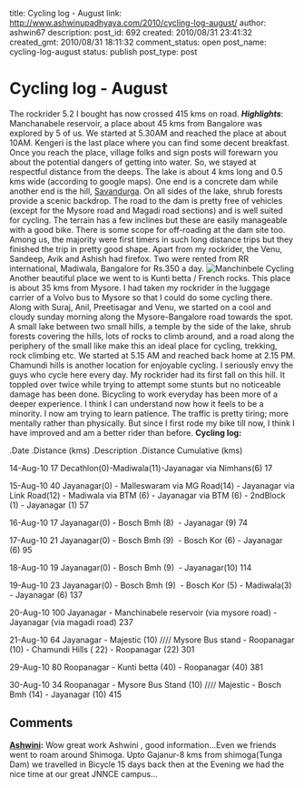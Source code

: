 title: Cycling log - August
link: http://www.ashwinupadhyaya.com/2010/cycling-log-august/
author: ashwin67
description: 
post_id: 692
created: 2010/08/31 23:41:32
created_gmt: 2010/08/31 18:11:32
comment_status: open
post_name: cycling-log-august
status: publish
post_type: post

# Cycling log - August

The rockrider 5.2 I bought has now crossed 415 kms on road. _**Highlights**_: Manchanabele reservoir, a place about 45 kms from Bangalore was explored by 5 of us. We started at 5.30AM and reached the place at about 10AM. Kengeri is the last place where you can find some decent breakfast. Once you reach the place, village folks and sign posts will forewarn you about the potential dangers of getting into water. So, we stayed at respectful distance from the deeps. The lake is about 4 kms long and 0.5 kms wide (according to google maps). One end is a concrete dam while another end is the hill, [Savandurga](http://en.wikipedia.org/wiki/Savandurga). On all sides of the lake, shrub forests provide a scenic backdrop. The road to the dam is pretty free of vehicles (except for the Mysore road and Magadi road sections) and is well suited for cycling. The terrain has a few inclines but these are easily manageable with a good bike. There is some scope for off-roading at the dam site too. Among us, the majority were first timers in such long distance trips but they finished the trip in pretty good shape. Apart from my rockrider, the Venu, Sandeep, Avik and Ashish had firefox. Two were rented from RR international, Madiwala, Bangalore for Rs.350 a day. ![Manchinbele Cycling](http://lh4.ggpht.com/_cibuYlrlC6E/THEgO6g3dAI/AAAAAAAAEIA/7-hiSxYf5vQ/s912/DSC07204.JPG) Another beautiful place we went to is Kunti betta / French rocks. This place is about 35 kms from Mysore. I had taken my rockrider in the luggage carrier of a Volvo bus to Mysore so that I could do some cycling there. Along with Suraj, Anil, Preetisagar and Venu, we started on a cool and cloudy sunday morning along the Mysore-Bangalore road towards the spot. A small lake between two small hills, a temple by the side of the lake, shrub forests covering the hills, lots of rocks to climb around, and a road along the periphery of the small like make this an ideal place for cycling, trekking, rock climbing etc. We started at 5.15 AM and reached back home at 2.15 PM. Chamundi hills is another location for enjoyable cycling. I seriously envy the guys who cycle here every day. My rockrider had its first fall on this hill. It toppled over twice while trying to attempt some stunts but no noticeable damage has been done. Bicycling to work everyday has been more of a deeper experience. I think I can understand now how it feels to be a minority. I now am trying to learn patience. The traffic is pretty tiring; more mentally rather than physically. But since I first rode my bike till now, I think I have improved and am a better rider than before. **Cycling log:**

.Date
.Distance (kms)
.Description
.Distance Cumulative (kms)

14-Aug-10
17
Decathlon(0)-Madiwala(11)-Jayanagar via Nimhans(6)
17

15-Aug-10
40
Jayanagar(0) - Malleswaram via MG Road(14) - Jayanagar via Link Road(12) - Madiwala via BTM (6) - Jayanagar via BTM (6) - 2ndBlock (1) - Jayanagar (1)
57

16-Aug-10
17
Jayanagar(0) - Bosch Bmh (8)  - Jayanagar (9)
74

17-Aug-10
21
Jayanagar(0) - Bosch Bmh (9)  - Bosch Kor (6) - Jayanagar (6)
95

18-Aug-10
19
Jayanagar(0) - Bosch Bmh (9)  - Jayanagar(10)
114

19-Aug-10
23
Jayanagar(0) - Bosch Bmh (9)  - Bosch Kor (5) - Madiwala(3) - Jayanagar (6)
137

20-Aug-10
100
Jayanagar - Manchinabele reservoir (via mysore road) - Jayanagar (via magadi road)
237

21-Aug-10
64
Jayanagar - Majestic (10) //// Mysore Bus stand - Roopanagar (10) - Chamundi Hills ( 22) - Roopanagar (22)
301

29-Aug-10
80
Roopanagar - Kunti betta (40) - Roopanagar (40)
381

30-Aug-10
34
Roopanagar - Mysore Bus Stand (10) //// Majestic - Bosch Bmh (14) - Jayanagar (10)
415

## Comments

**[Ashwini](#162 "2010-09-01 11:25:31"):** Wow great work Ashwini , good information...Even we friends went to roam around Shimoga. Upto Gajanur-8 kms from shimoga(Tunga Dam) we travelled in Bicycle 15 days back then at the Evening we had the nice time at our great JNNCE campus...

